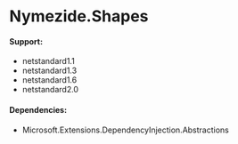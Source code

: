 # Nymezide.Shapes

#### Support: 
* netstandard1.1
* netstandard1.3
* netstandard1.6
* netstandard2.0

#### Dependencies: 
* Microsoft.Extensions.DependencyInjection.Abstractions